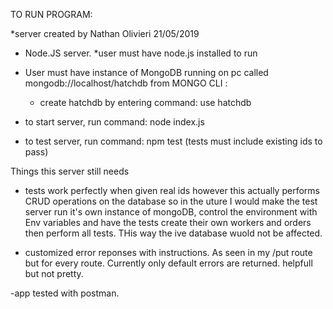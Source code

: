 TO RUN PROGRAM:

*server created by Nathan Olivieri 21/05/2019
- Node.JS server. *user must have node.js installed to run
- User must have instance of MongoDB running on pc called mongodb://localhost/hatchdb 
from MONGO CLI :
    - create hatchdb by entering command: use hatchdb

- to start server, run command: node index.js
- to test server, run command: npm test (tests must include existing ids to pass)

Things this server still needs

- tests work perfectly when given real ids however this actually performs CRUD operations on the database so in the uture I would make the test server run it's own instance of mongoDB, control the environment with Env variables and have the tests create their own workers and orders then perform all tests. THis way the ive database wuold not be affected.

- customized error reponses with instructions. As seen in my /put route but for every route. Currently only default errors are returned. helpfull but not pretty.

-app tested with postman. 